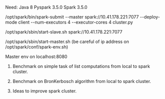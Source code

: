Need:
Java 8
Pyspark 3.5.0
Spark 3.5.0


/opt/spark/bin/spark-submit --master spark://10.41.178.221:7077 --deploy-mode client --num-executors 4 --executor-cores 4 cluster.py

/opt/spark/sbin/start-slave.sh spark://10.41.178.221:7077

/opt/spark/sbin/start-master.sh    (be careful of ip address on /opt/spark/conf/spark-env.sh)

Master env on localhost:8080


1) Benchmark on simple task of list computations from local to spark cluster.

2) Benchmark on BronKerbosch algorithm from local to spark cluster.

3) Ideas to improve spark cluster.


